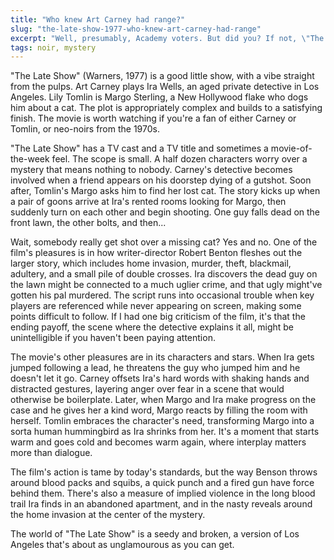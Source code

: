 ```yaml
---
title: "Who knew Art Carney had range?"
slug: "the-late-show-1977-who-knew-art-carney-had-range"
excerpt: "Well, presumably, Academy voters. But did you? If not, \"The Late Show\" will demonstrate."
tags: noir, mystery
---
```


"The Late Show" (Warners, 1977) is a good little show, with a vibe straight from the pulps. Art Carney plays Ira Wells, an aged private detective in Los Angeles. Lily Tomlin is Margo Sterling, a New Hollywood flake who dogs him about a cat. The plot is appropriately complex and builds to a satisfying finish. The movie is worth watching if you're a fan of either Carney or Tomlin, or neo-noirs from the 1970s.

"The Late Show" has a TV cast and a TV title and sometimes a movie-of-the-week feel. The scope is small. A half dozen characters worry over a mystery that means nothing to nobody. Carney's detective becomes involved when a friend appears on his doorstep dying of a gutshot. Soon after, Tomlin's Margo asks him to find her lost cat. The story kicks up when a pair of goons arrive at Ira's rented rooms looking for Margo, then suddenly turn on each other and begin shooting. One guy falls dead on the front lawn, the other bolts, and then...

Wait, somebody really get shot over a missing cat? Yes and no. One of the film's pleasures is in how writer-director Robert Benton fleshes out the larger story, which includes home invasion, murder, theft, blackmail, adultery, and a small pile of double crosses. Ira discovers the dead guy on the lawn might be connected to a much uglier crime, and that ugly might've gotten his pal murdered. The script runs into occasional trouble when key players are referenced while never appearing on screen, making some points difficult to follow. If I had one big criticism of the film, it's that the ending payoff, the scene where the detective explains it all, might be unintelligible if you haven't been paying attention.

The movie's other pleasures are in its characters and stars. When Ira gets jumped following a lead, he threatens the guy who jumped him and he doesn't let it go. Carney offsets Ira's hard words with shaking hands and distracted gestures, layering anger over fear in a scene that would otherwise be boilerplate. Later, when Margo and Ira make progress on the case and he gives her a kind word, Margo reacts by filling the room with herself. Tomlin embraces the character's need, transforming Margo into a sorta human hummingbird as Ira shrinks from her. It's a moment that starts warm and goes cold and becomes warm again, where interplay matters more than dialogue.

The film's action is tame by today's standards, but the way Benson throws around blood packs and squibs, a quick punch and a fired gun have force behind them. There's also a measure of implied violence in the long blood trail Ira finds in an abandoned apartment, and in the nasty reveals around the home invasion at the center of the mystery.

The world of "The Late Show" is a seedy and broken, a version of Los Angeles that's about as unglamourous as you can get.
